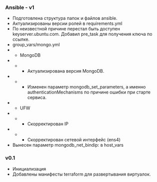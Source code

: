 ### Ansible - v1
* Подготовлена структура папок и файлов ansible.
* Актуализированы версии ролей в requirements.yml
* По неизвестной причине перестал быть доступен keyserver.ubuntu.com. Добавил pre_task для получения ключа по ссылке.
* group_vars/mongo.yml
* - MongoDB
* - - Актуализирована версия MongoDB.
* - - Изменен параметр mongodb_set_parameters, а именно authenticationMechanisms по причине ошибки при старте сервиса.
* - UFW
* - - Скорректирован IP
* - - Скорректирован сетевой интерфейс (ens4)
* Вынесен параметр mongodb_net_bindip: в host_vars

### v0.1
* Инициализация
* Добавлены манифесты terraform для развертывания виртуалок.